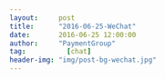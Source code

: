 ```yaml
---
layout:     post 
title:      "2016-06-25-WeChat"
date:       2016-06-25 12:00:00
author:     "PaymentGroup"
tag:		  [chat]
header-img: "img/post-bg-wechat.jpg"
---
```

